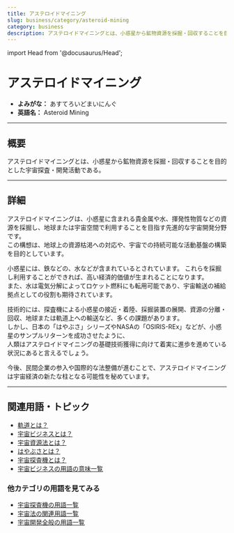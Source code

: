```yaml
---
title: アステロイドマイニング
slug: business/category/asteroid-mining
category: business
description: アステロイドマイニングとは、小惑星から鉱物資源を採掘・回収することを目的とした宇宙ビジネスの一分野である。
---
```


import Head from '@docusaurus/Head';

<Head>
  <script type="application/ld+json">
    {`{
      "@context": "https://schema.org",
      "@type": "DefinedTerm",
      "name": "アステロイドマイニング",
      "inDefinedTermSet": "https://www.space-portal.org",
      "termCode": "business/category/asteroid-mining",
      "description": "アステロイドマイニングとは、小惑星から鉱物資源を採掘・回収することを目的とした宇宙ビジネスの一分野である。",
      "url": "https://www.space-portal.org/docs/business/category/asteroid-mining"
    }`}
  </script>
</Head>

# アステロイドマイニング

- **よみがな：** あすてろいどまいにんぐ  
- **英語名：** Asteroid Mining  

---

## 概要

アステロイドマイニングとは、小惑星から鉱物資源を採掘・回収することを目的とした宇宙探査・開発活動である。

---

## 詳細

アステロイドマイニングは、小惑星に含まれる貴金属や水、揮発性物質などの資源を採掘し、地球または宇宙空間で利用することを目指す先進的な宇宙開発分野です。  
この構想は、地球上の資源枯渇への対応や、宇宙での持続可能な活動基盤の構築を目的としています。  

小惑星には、鉄などの、水などが含まれているとされています。
これらを採掘し利用することができれば、高い経済的価値が生まれることになります。  
また、水は電気分解によってロケット燃料にも転用可能であり、宇宙輸送の補給拠点としての役割も期待されています。  

技術的には、探査機による小惑星の接近・着陸、採掘装置の展開、資源の分離・回収、地球または軌道上への輸送など、多くの課題があります。  
しかし、日本の「はやぶさ」シリーズやNASAの「OSIRIS-REx」などが、小惑星のサンプルリターンを成功させたように、  
人類はアステロイドマイニングの基礎技術獲得に向けて着実に進歩を進めている状況にあると言えるでしょう。  

今後、民間企業の参入や国際的な法整備が進むことで、アステロイドマイニングは宇宙経済の新たな柱となる可能性を秘めています。

---

## 関連用語・トピック

- [軌道とは？](/orbit/orbit)
- [宇宙ビジネスとは？](/business/space-business)
- [宇宙資源法とは？](/policy/space-resources-law)
- [はやぶさとは？](/explorer/mission/hayabusa)
- [宇宙探査機とは？](/explorer/space-probe)
- [宇宙ビジネスの用語の意味一覧](/category/business)

### 他カテゴリの用語を見てみる

- [宇宙探査機の用語一覧](/category/explorer)
- [宇宙法の関連用語一覧](/category/policy)
- [宇宙開発全般の用語一覧](/category/glossary)

